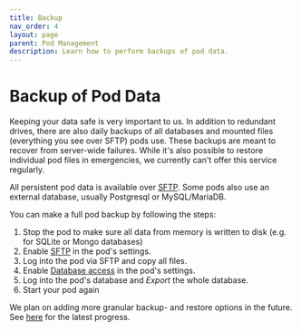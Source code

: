 ```yaml
---
title: Backup
nav_order: 4
layout: page
parent: Pod Management
description: Learn how to perform backups of pod data.
---
```


# Backup of Pod Data

Keeping your data safe is very important to us. In addition to redundant drives, there are also daily backups of all databases and mounted files (everything you see over SFTP) pods use. These backups are meant to recover from server-wide failures. While it's also possible to restore individual pod files in emergencies, we currently can't offer this service regularly.

All persistent pod data is available over [SFTP](/pod-management/files#accessing-pod-files-using-sftp). Some pods also use an external database, usually Postgresql or MySQL/MariaDB.

You can make a full pod backup by following the steps:

1. Stop the pod to make sure all data from memory is written to disk (e.g. for SQLite or Mongo databases)
2. Enable [SFTP](/pod-management/files#accessing-pod-files-using-sftp) in the pod's settings.
3. Log into the pod via SFTP and copy all files.
4. Enable [Database access](/pod-management/database#accessing-the-pods-database) in the pod's settings.
5. Log into the pod's database and _Export_ the whole database.
6. Start your pod again

We plan on adding more granular backup- and restore options in the future. See [here](https://feedback.pikapods.com/posts/14/offer-backup-option) for the latest progress.
